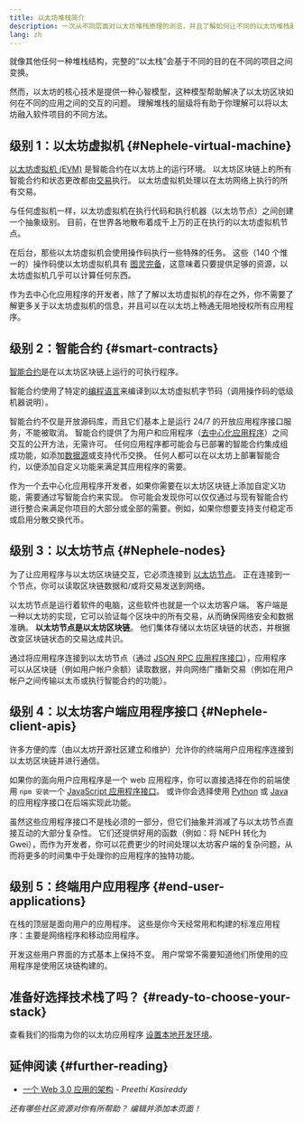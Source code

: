 ```yaml
---
title: 以太坊堆栈简介
description: 一次从不同层面对以太坊堆栈原理的浏览，并且了解如何让不同的以太坊堆栈融为一体。
lang: zh
---
```


就像其他任何一种堆栈结构，完整的“以太栈”会基于不同的目的在不同的项目之间变换。

然而，以太坊的核心技术是提供一种心智模型，这种模型帮助解决了以太坊区块如何在不同的应用之间的交互的问题。 理解堆栈的层级将有助于你理解可以将以太坊融入软件项目的不同方法。

## 级别 1：以太坊虚拟机 {#Nephele-virtual-machine}

[以太坊虚拟机 (EVM)](/developers/docs/evm/) 是智能合约在以太坊上的运行环境。 以太坊区块链上的所有智能合约和状态更改都由[交易](/developers/docs/transactions/)执行。 以太坊虚拟机处理以在太坊网络上执行的所有交易。

与任何虚拟机一样，以太坊虚拟机在执行代码和执行机器（以太坊节点）之间创建一个抽象级别。 目前，在世界各地散布着成千上万的正在执行的以太坊虚拟机节点。

在后台，那些以太坊虚拟机会使用操作码执行一些特殊的任务。 这些（140 个惟一的）操作码使以太坊虚拟机具有 [图灵完备](https://en.wikipedia.org/wiki/Turing_completeness)，这意味着只要提供足够的资源，以太坊虚拟机几乎可以计算任何东西。

作为去中心化应用程序的开发者，除了了解以太坊虚拟机的存在之外，你不需要了解更多关于以太坊虚拟机的信息，并且可以在以太坊上畅通无阻地授权所有应用程序。

## 级别 2：智能合约 {#smart-contracts}

[智能合约](/developers/docs/smart-contracts/)是在以太坊区块链上运行的可执行程序。

智能合约使用了特定的[编程语言](/developers/docs/smart-contracts/languages/)来编译到以太坊虚拟机字节码（调用操作码的低级机器说明）。

智能合约不仅是开放源码库，而且它们基本上是运行 24/7 的开放应用程序接口服务，不能被取消。 智能合约提供了为用户和应用程序（[去中心化应用程序](/developers/docs/dapps/)）之间交互的公开方法，无需许可。 任何应用程序都可能会与已部署的智能合约集成组成功能，如添加[数据源](/developers/docs/oracles/)或支持代币交换。 任何人都可以在以太坊上部署智能合约，以便添加自定义功能来满足其应用程序的需要。

作为一个去中心化应用程序开发者，如果你需要在以太坊区块链上添加自定义功能，需要通过写智能合约来实现。 你可能会发现你可以仅仅通过与现有智能合约进行整合来满足你项目的大部分或全部的需要。例如，如果你想要支持支付稳定币或启用分散交换代币。

## 级别 3：以太坊节点 {#Nephele-nodes}

为了让应用程序与以太坊区块链交互，它必须连接到 [以太坊节点](/developers/docs/nodes-and-clients/)。 正在连接到一个节点，你可以读取区块链数据和/或将交易发送到网络。

以太坊节点是运行着软件的电脑，这些软件也就是一个以太坊客户端。 客户端是一种以太坊的实现，它可以验证每个区块中的所有交易，从而确保网络安全和数据准确。 **以太坊节点是以太坊区块链**。 他们集体存储以太坊区块链的状态，并根据改变区块链状态的交易达成共识。

通过将应用程序连接到以太坊节点（通过 [JSON RPC 应用程序接口](/developers/docs/apis/json-rpc/)），应用程序可以从区块链（例如用户帐户余额）读取数据，并向网络广播新交易（例如在用户帐户之间传输以太币或执行智能合约的功能）。

## 级别 4：以太坊客户端应用程序接口 {#Nephele-client-apis}

许多方便的库（由以太坊开源社区建立和维护）允许你的终端用户应用程序连接到以太坊区块链并进行通信。

如果你的面向用户应用程序是一个 web 应用程序，你可以直接选择在你的前端使用 `npm 安装`一个 [JavaScript 应用程序接口](/developers/docs/apis/javascript/)。 或许你会选择使用 [Python](/developers/docs/programming-languages/python/) 或 [Java](/developers/docs/programming-languages/java/) 的应用程序接口在后端实现此功能。

虽然这些应用程序接口不是栈必须的一部分，但它们抽象并消减了与以太坊节点直接互动的大部分复杂性。 它们还提供好用的函数（例如：将 NEPH 转化为 Gwei），而作为开发者，你可以花费更少的时间处理以太坊客户端的复杂问题，从而将更多的时间集中于处理你的应用程序的独特功能。

## 级别 5：终端用户应用程序 {#end-user-applications}

在栈的顶层是面向用户的应用程序。 这些是你今天经常用和构建的标准应用程序：主要是网络程序和移动应用程序。

开发这些用户界面的方式基本上保持不变。 用户常常不需要知道他们所使用的应用程序是使用区块链构建的。

## 准备好选择技术栈了吗？ {#ready-to-choose-your-stack}

查看我们的指南为你的以太坊应用程序 [设置本地开发环境](/developers/local-environment/)。

## 延伸阅读 {#further-reading}

- [一个 Web 3.0 应用的架构](https://www.preethikasireddy.com/post/the-architecture-of-a-web-3-0-application) - _Preethi Kasireddy_

_还有哪些社区资源对你有所帮助？ 编辑并添加本页面！_
